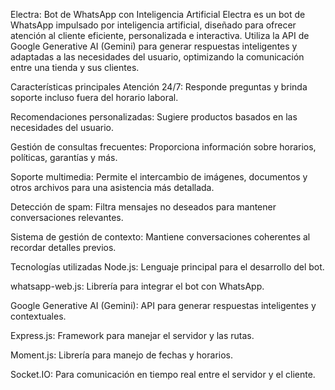 Electra: Bot de WhatsApp con Inteligencia Artificial
Electra es un bot de WhatsApp impulsado por inteligencia artificial, diseñado para ofrecer atención al cliente eficiente, personalizada e interactiva. Utiliza la API de Google Generative AI (Gemini) para generar respuestas inteligentes y adaptadas a las necesidades del usuario, optimizando la comunicación entre una tienda y sus clientes.

Características principales
Atención 24/7: Responde preguntas y brinda soporte incluso fuera del horario laboral.

Recomendaciones personalizadas: Sugiere productos basados en las necesidades del usuario.

Gestión de consultas frecuentes: Proporciona información sobre horarios, políticas, garantías y más.

Soporte multimedia: Permite el intercambio de imágenes, documentos y otros archivos para una asistencia más detallada.

Detección de spam: Filtra mensajes no deseados para mantener conversaciones relevantes.

Sistema de gestión de contexto: Mantiene conversaciones coherentes al recordar detalles previos.

Tecnologías utilizadas
Node.js: Lenguaje principal para el desarrollo del bot.

whatsapp-web.js: Librería para integrar el bot con WhatsApp.

Google Generative AI (Gemini): API para generar respuestas inteligentes y contextuales.

Express.js: Framework para manejar el servidor y las rutas.

Moment.js: Librería para manejo de fechas y horarios.

Socket.IO: Para comunicación en tiempo real entre el servidor y el cliente.
